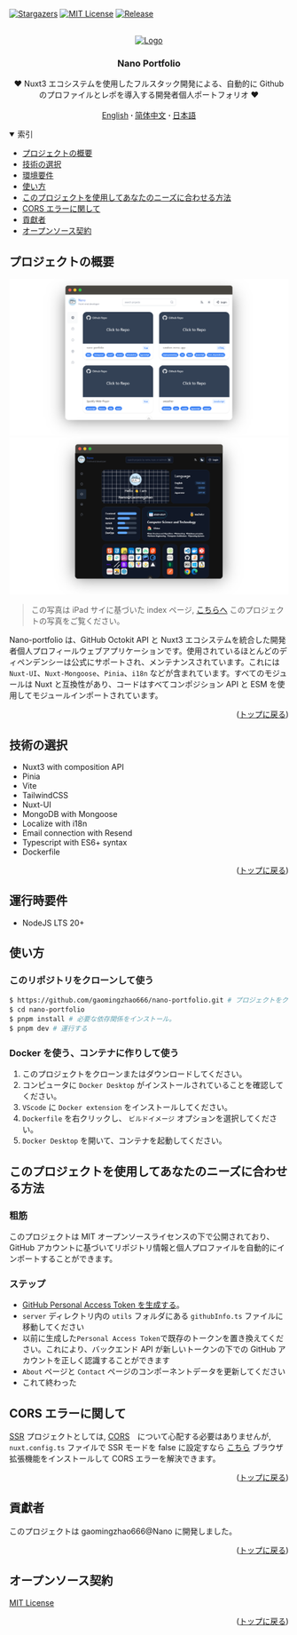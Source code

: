 <a name="readme-top"></a>

[![Stargazers][stars-shield]][stars-url]
[![MIT License][license-shield]][license-url]
[![Release][release-shield]][release-url]

<br />
<div align="center">
  <a href="https://github.com/gaomingzhao666/nano-portfolio">
    <img src="/public/favicon.ico" alt="Logo" width="100" height="100">
  </a>

  <h3 align="center">Nano Portfolio</h3>

  <p align="center">
    ❤️ Nuxt3 エコシステムを使用したフルスタック開発による、自動的に Github のプロファイルとレポを導入する開発者個人ポートフォリオ ❤️
    <br />
    <br />
    <a href="https://github.com/gaomingzhao666/nano-portfolio/blob/master/README.md">English</a>
      <strong> · </strong>
    <a href="https://github.com/gaomingzhao666/nano-portfolio/blob/master/README-CN.md">简体中文</a>
      <strong> · </strong>
    <a href="https://github.com/gaomingzhao666/nano-portfolio/blob/master/README-JP.md">日本語</a>
  </p>
</div>

<details open>
  <summary>索引</summary>
  <ul>
    <li><a href="#プロジェクトの概要">プロジェクトの概要</a> </li>
    <li><a href="#技術の選択">技術の選択</a></li>
    <li><a href="#環境要件">環境要件</a></li>
    <li><a href="#使い方">使い方</a></li>
    <li><a href="#このプロジェクトを使用してあなたのニーズに合わせる方法">このプロジェクトを使用してあなたのニーズに合わせる方法</a></li>
    <li><a href="#cors-エラーに関して">CORS エラーに関して</a></li>
    <li><a href="#貢獻者">貢獻者</a></li>
    <li><a href="#オープンソース契約">オープンソース契約</a></li>
  </ul>
</details>

## プロジェクトの概要

<p align="center">
    <img src="/SCREENSHOT/index-mockup.png">
    <img src="/SCREENSHOT/new-about-mockup.png">
</p>

> この写真は iPad サイに基づいた index ページ, [こちらへ](https://github.com/gaomingzhao666/nano-portfolio/tree/main/SCREENSHOT) このプロジェクトの写真をご覧ください。

Nano-portfolio は、GitHub Octokit API と Nuxt3 エコシステムを統合した開発者個人プロフィールウェブアプリケーションです。使用されているほとんどのディペンデンシーは公式にサポートされ、メンテナンスされています。これには `Nuxt-UI`、`Nuxt-Mongoose`、`Pinia`、`i18n` などが含まれています。すべてのモジュールは Nuxt と互換性があり、コードはすべてコンポジション API と ESM を使用してモジュールインポートされています。

<p align="right">(<a href="#readme-top">トップに戻る</a>)</p>

## 技術の選択

- Nuxt3 with composition API
- Pinia
- Vite
- TailwindCSS
- Nuxt-UI
- MongoDB with Mongoose
- Localize with i18n
- Email connection with Resend
- Typescript with ES6+ syntax
- Dockerfile

<p align="right">(<a href="#readme-top">トップに戻る</a>)</p>

## 運行時要件

- NodeJS LTS 20+

## 使い方

### このリポジトリをクローンして使う

```sh
$ https://github.com/gaomingzhao666/nano-portfolio.git # プロジェクトをクローン
$ cd nano-portfolio
$ pnpm install # 必要な依存関係をインストール。
$ pnpm dev # 運行する
```

### Docker を使う、コンテナに作りして使う

1. このプロジェクトをクローンまたはダウンロードしてください。
2. コンピュータに `Docker Desktop` がインストールされていることを確認してください。
3. `VScode` に `Docker extension` をインストールしてください。
4. `Dockerfile` を右クリックし、 `ビルドイメージ` オプションを選択してください。
5. `Docker Desktop` を開いて、コンテナを起動してください。

## このプロジェクトを使用してあなたのニーズに合わせる方法

### 粗筋

このプロジェクトは MIT オープンソースライセンスの下で公開されており、GitHub アカウントに基づいてリポジトリ情報と個人プロファイルを自動的にインポートすることができます。

### ステップ

- [GitHub Personal Access Token を生成する](https://products.groupdocs.app/translation/markdown)。
- `server` ディレクトリ内の `utils` フォルダにある `githubInfo.ts` ファイルに移動してください
- 以前に生成した`Personal Access Token`で既存のトークンを置き換えてください。これにより、バックエンド API が新しいトークンの下での GitHub アカウントを正しく認識することができます
- `About` ページと `Contact` ページのコンポーネントデータを更新してください
- これて終わった

## CORS エラーに関して

[SSR](https://vuejs.org/guide/scaling-up/ssr.html) プロジェクトとしては, [CORS](https://developer.mozilla.org/en-US/docs/Web/HTTP/CORS)　について心配する必要はありませんが, `nuxt.config.ts` ファイルで SSR モードを false に設定すなら [こちら](https://chromewebstore.google.com/detail/allow-cors-access-control/lhobafahddgcelffkeicbaginigeejlf) ブラウザ拡張機能をインストールして CORS エラーを解決できます。

<p align="right">(<a href="#readme-top">トップに戻る</a>)</p>

## 貢獻者

このプロジェクトは gaomingzhao666@Nano に開発しました。

<p align="right">(<a href="#readme-top">トップに戻る</a>)</p>

## オープンソース契約

[MIT License](https://github.com/gaomingzhao666/nano-portfolio/blob/main/LICENSE)

<p align="right">(<a href="#readme-top">トップに戻る</a>)</p>

[stars-shield]: https://img.shields.io/github/stars/gaomingzhao666/nano-portfolio?style=for-the-badge
[stars-url]: https://github.com/gaomingzhao666/nano-portfolio/stargazers
[license-shield]: https://img.shields.io/badge/license-MIT-green?style=for-the-badge
[license-url]: https://github.com/gaomingzhao666/nano-portfolio/blob/main/LICENSE
[release-shield]: https://img.shields.io/github/v/release/gaomingzhao666/nano-portfolio?style=for-the-badge
[release-url]: https://github.com/gaomingzhao666/nano-portfolio/releases
